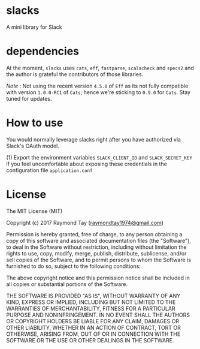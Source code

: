 # slacks
A mini library for Slack

# dependencies

At the moment, `slacks` uses `cats`, `eff`, `fastparse`, `scalacheck` and
`specs2` and the author is grateful the contributors of those libraries.

*Note* : Not using the recent version `4.5.0` of `Eff` as its not fully
compatible with version `1.0.0-RC1` of `Cats`; hence we're sticking to `0.9.0`
for `Cats`. Stay tuned for updates.

# How to use 

You would normally leverage slacks right after you have authorized via Slack's
OAuth model.

(1) Export the environment variables `SLACK_CLIENT_ID` and `SLACK_SECRET_KEY`
if you feel uncomfortable about exposing these credentials in the configuration
file `application.conf`

# License

The MIT License (MIT)

Copyright (c) 2017 Raymond Tay (raymondtay1974@gmail.com)

Permission is hereby granted, free of charge, to any person obtaining a copy of this software and associated documentation files (the "Software"), to deal in the Software without restriction, including without limitation the rights to use, copy, modify, merge, publish, distribute, sublicense, and/or sell copies of the Software, and to permit persons to whom the Software is furnished to do so, subject to the following conditions:

The above copyright notice and this permission notice shall be included in all copies or substantial portions of the Software.

THE SOFTWARE IS PROVIDED "AS IS", WITHOUT WARRANTY OF ANY KIND, EXPRESS OR IMPLIED, INCLUDING BUT NOT LIMITED TO THE WARRANTIES OF MERCHANTABILITY, FITNESS FOR A PARTICULAR PURPOSE AND NONINFRINGEMENT. IN NO EVENT SHALL THE AUTHORS OR COPYRIGHT HOLDERS BE LIABLE FOR ANY CLAIM, DAMAGES OR OTHER LIABILITY, WHETHER IN AN ACTION OF CONTRACT, TORT OR OTHERWISE, ARISING FROM, OUT OF OR IN CONNECTION WITH THE SOFTWARE OR THE USE OR OTHER DEALINGS IN THE SOFTWARE.

